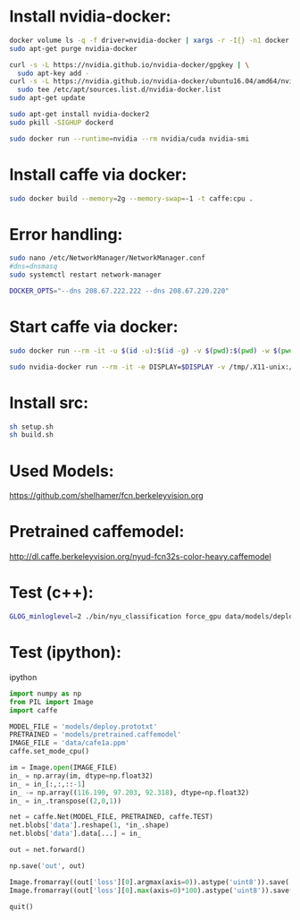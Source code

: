 # Install nvidia-docker:
```bash
docker volume ls -q -f driver=nvidia-docker | xargs -r -I{} -n1 docker ps -q -a -f volume={} | xargs -r docker rm -f
sudo apt-get purge nvidia-docker

curl -s -L https://nvidia.github.io/nvidia-docker/gpgkey | \
  sudo apt-key add -
curl -s -L https://nvidia.github.io/nvidia-docker/ubuntu16.04/amd64/nvidia-docker.list | \
  sudo tee /etc/apt/sources.list.d/nvidia-docker.list
sudo apt-get update

sudo apt-get install nvidia-docker2
sudo pkill -SIGHUP dockerd

sudo docker run --runtime=nvidia --rm nvidia/cuda nvidia-smi
```

# Install caffe via docker:
```bash
sudo docker build --memory=2g --memory-swap=-1 -t caffe:cpu .
```

# Error handling:
```bash
sudo nano /etc/NetworkManager/NetworkManager.conf
#dns=dnsmasq
sudo systemctl restart network-manager

DOCKER_OPTS="--dns 208.67.222.222 --dns 208.67.220.220"
```

# Start caffe via docker:
```bash
sudo docker run --rm -it -u $(id -u):$(id -g) -v $(pwd):$(pwd) -w $(pwd) --memory=2g --memory-swap=-1 caffe:cpu bash

sudo nvidia-docker run --rm -it -e DISPLAY=$DISPLAY -v /tmp/.X11-unix:/tmp/.X11-unix:rw -v $(pwd):$(pwd) -w $(pwd) caffe:gpu bash
```

# Install src:
```bash
sh setup.sh
sh build.sh
```

# Used Models:
https://github.com/shelhamer/fcn.berkeleyvision.org

# Pretrained caffemodel:
http://dl.caffe.berkeleyvision.org/nyud-fcn32s-color-heavy.caffemodel

# Test (c++):
```bash
GLOG_minloglevel=2 ./bin/nyu_classification force_gpu data/models/deploy.prototxt data/models/pretrained.caffemodel "116.190" "97.203" "92.318" data/images/cafe1a.ppm
```

# Test (ipython):
ipython

```python
import numpy as np
from PIL import Image
import caffe

MODEL_FILE = 'models/deploy.prototxt'
PRETRAINED = 'models/pretrained.caffemodel'
IMAGE_FILE = 'data/cafe1a.ppm'
caffe.set_mode_cpu()

im = Image.open(IMAGE_FILE)
in_ = np.array(im, dtype=np.float32)
in_ = in_[:,:,::-1]
in_ -= np.array((116.190, 97.203, 92.318), dtype=np.float32)
in_ = in_.transpose((2,0,1))

net = caffe.Net(MODEL_FILE, PRETRAINED, caffe.TEST)
net.blobs['data'].reshape(1, *in_.shape)
net.blobs['data'].data[...] = in_

out = net.forward()

np.save('out', out)

Image.fromarray((out['loss'][0].argmax(axis=0)).astype('uint8')).save('class.png')
Image.fromarray((out['loss'][0].max(axis=0)*100).astype('uint8')).save('prob.png')

quit()
```
